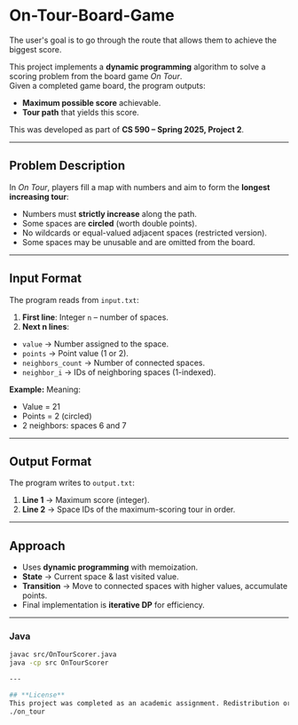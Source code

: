 # On-Tour-Board-Game
The user's goal is to go through the route that allows them to achieve the biggest score.

This project implements a **dynamic programming** algorithm to solve a scoring problem from the board game *On Tour*.  
Given a completed game board, the program outputs:
- **Maximum possible score** achievable.
- **Tour path** that yields this score.

This was developed as part of **CS 590 – Spring 2025, Project 2**.

---

## Problem Description
In *On Tour*, players fill a map with numbers and aim to form the **longest increasing tour**:
- Numbers must **strictly increase** along the path.
- Some spaces are **circled** (worth double points).
- No wildcards or equal-valued adjacent spaces (restricted version).
- Some spaces may be unusable and are omitted from the board.


---

## Input Format
The program reads from `input.txt`:

1. **First line**: Integer `n` – number of spaces.
2. **Next n lines**:  

- `value` → Number assigned to the space.
- `points` → Point value (1 or 2).
- `neighbors_count` → Number of connected spaces.
- `neighbor_i` → IDs of neighboring spaces (1-indexed).

**Example:**
Meaning:
- Value = 21  
- Points = 2 (circled)  
- 2 neighbors: spaces 6 and 7

---

## Output Format
The program writes to `output.txt`:
1. **Line 1** → Maximum score (integer).
2. **Line 2** → Space IDs of the maximum-scoring tour in order.

---

## Approach
- Uses **dynamic programming** with memoization.
- **State** → Current space & last visited value.
- **Transition** → Move to connected spaces with higher values, accumulate points.
- Final implementation is **iterative DP** for efficiency.

---

### Java
```bash
javac src/OnTourScorer.java
java -cp src OnTourScorer

---

## **License**
This project was completed as an academic assignment. Redistribution or modification should respect the course’s academic integrity policy.
./on_tour
